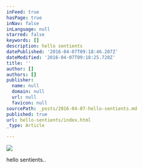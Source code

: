 ```yaml
---
inFeed: true
hasPage: true
inNav: false
inLanguage: null
starred: false
keywords: []
description: hello sentients
datePublished: '2016-04-07T09:18:46.207Z'
dateModified: '2016-04-07T09:18:25.720Z'
title: ''
author: []
authors: []
publisher:
  name: null
  domain: null
  url: null
  favicon: null
sourcePath: _posts/2016-04-07-hello-sentients.md
published: true
url: hello-sentients/index.html
_type: Article

---
```

![](https://the-grid-user-content.s3-us-west-2.amazonaws.com/14014bec-8bee-413f-b948-4fe56ff575d5.jpg)

hello sentients..